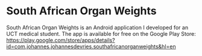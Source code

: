 # South African Organ Weights
South African Organ Weights is an Android application I developed for an UCT medical student. The app is available for free on the Google Play Store: https://play.google.com/store/apps/details?id=com.johannes.johannesdevries.southafricanorganweights&hl=en
